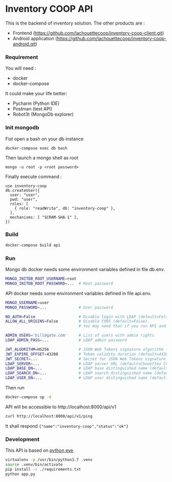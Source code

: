 # Inventory COOP API
This is the backend of inventory solution.
The other products are :
- Frontend (https://github.com/lachouettecoop/inventory-coop-client.git)
- Android application (https://github.com/lachouettecoop/inventory-coop-android.git)

### Requirement
You will need :
- docker
- docker-compose

It could make your life better:
- Pycharm (Python IDE)
- Postman (test API)
- Robot3t (MongoDb explorer)

### Init mongodb
Fist open a bash on your db instance
```
docker-compose exec db bash
```

Then launch a mongo shell as root
```
mongo -u root -p <root password>
``` 

Finally execute command :
```
use inventory-coop
db.createUser({
  user: "user",
  pwd: "user",
  roles: [
    { role: "readWrite", db: "inventory-coop" },
  ],
  mechanisms: [ "SCRAM-SHA-1" ],
})
```

### Build

```bash
docker-compose build api
```

### Run
Mongo db docker needs some environment variables defined in file db.env.
```bash
MONGO_INITDB_ROOT_USERNAME=root
MONGO_INITDB_ROOT_PASSWORD=...  # Root password
```

API docker needs some environment variables defined in file api.env.
```bash
MONGO_USERNAME=user
MONGO_PASSWORD=...              # User password

NO_AUTH=False                   # Disable login with LDAP (default=False)
ALLOW_ALL_ORIGINS=False         # Disable CORS (default=False).
                                # You may need that if you run API and CLIENT separately (dev).

ADMIN_USERS='bill@gate.com'     # List of users with admin rights
LDAP_ADMIN_PASS=...             # LDAP admin password

JWT_ALGORITHM=HS256             # JSON Web Tokens signature algorithm (default=HS256)
JWT_EXPIRE_OFFSET=43200         # Token validity duration (default=43200)
JWT_SECRET=...                  # Secret for JSON Web Tokens signature
LDAP_SERVER=...                 # LDAP server URL (default=Chouettes COOP's one)
LDAP_BASE_DN=...                # LDAP base distinguished name (default=Chouettes COOP's one)
LDAP_SEARCH_DN=...              # LDAP search distinguished name (default=Chouettes COOP's one)
LDAP_USER_DN=...                # LDAP user distinguished name (default=Chouettes COOP's one)
```
Then run
```bash
docker-compose up -d
```

API will be accessible to http://localhost:8000/api/v1
```bash
curl http://localhost:8000/api/v1/ping
```
It shall respond `{"name":"inventory-coop","status":"ok"}`

### Development
This API is based on [python eve](http://docs.python-eve.org/en/latest/).
```bash
virtualenv -p /usr/bin/python3.7 .venv
source .venv/bin/activate
pip install -r ./requirements.txt
python app.py
```

